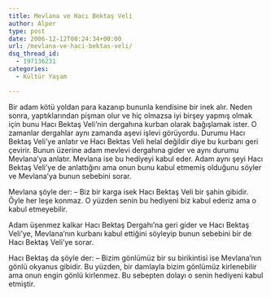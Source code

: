 ```yaml
---
title: Mevlana ve Hacı Bektaş Veli
author: Alper
type: post
date: 2006-12-12T00:24:34+00:00
url: /mevlana-ve-haci-bektas-veli/
dsq_thread_id:
  - 197136231
categories:
  - Kültür Yaşam

---
```

Bir adam kötü yoldan para kazanıp bununla kendisine bir inek alır. Neden sonra, yaptıklarından pişman olur ve hiç olmazsa iyi birşey yapmış olmak için bunu Hacı Bektaş Veli&#8217;nin dergahına kurban olarak bağışlamak ister. O zamanlar dergahlar aynı zamanda aşevi işlevi görüyordu. Durumu Hacı Bektaş Veli&#8217;ye anlatır ve Hacı Bektas Veli helal değildir diye bu kurbanı geri çevirir. Bunun üzerine adam mevlevi dergahına gider ve aynı durumu Mevlana&#8217;ya anlatır. Mevlana ise bu hediyeyi kabul eder. Adam aynı şeyi Hacı Bektaş Veli&#8217;ye de anlattığını ama onun bunu kabul etmemiş olduğunu söyler ve Mevlana&#8217;ya bunun sebebini sorar.<!--more-->

Mevlana şöyle der: &#8211; Biz bir karga isek Hacı Bektaş Veli bir şahin gibidir. Öyle her leşe konmaz. O yüzden senin bu hediyeni biz kabul ederiz ama o kabul etmeyebilir.

Adam üşenmez kalkar Hacı Bektaş Dergahı&#8217;na geri gider ve Hacı Bektaş Veli&#8217;ye, Mevlana&#8217;nın kurbanı kabul ettiğini söyleyip bunun sebebini bir de Hacı Bektaş Veli&#8217;ye sorar.

Hacı Bektaş da şöyle der: &#8211; Bizim gönlümüz bir su birikintisi ise Mevlana&#8217;nın gönlü okyanus gibidir. Bu yüzden, bir damlayla bizim gönlümüz kirlenebilir ama onun engin gönlü kirlenmez. Bu sebepten dolayı o senin hediyeni kabul etmiştir.